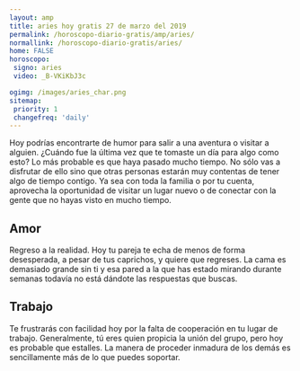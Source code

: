 ```yaml
---
layout: amp
title: aries hoy gratis 27 de marzo del 2019 
permalink: /horoscopo-diario-gratis/amp/aries/
normallink: /horoscopo-diario-gratis/aries/
home: FALSE
horoscopo:
 signo: aries
 video: _B-VKiKbJ3c

ogimg: /images/aries_char.png
sitemap:
 priority: 1
 changefreq: 'daily'
---
```



Hoy podrías encontrarte de humor para salir a una aventura o visitar a alguien. ¿Cuándo fue la última vez que te tomaste un día para algo como esto? Lo más probable es que haya pasado mucho tiempo. No sólo vas a disfrutar de ello sino que otras personas estarán muy contentas de tener algo de tiempo contigo. Ya sea con toda la familia o por tu cuenta, aprovecha la oportunidad de visitar un lugar nuevo o de conectar con la gente que no hayas visto en mucho tiempo.

## Amor

Regreso a la realidad. Hoy tu pareja te echa de menos de forma desesperada, a pesar de tus caprichos, y quiere que regreses. La cama es demasiado grande sin ti y esa pared a la que has estado mirando durante semanas todavía no está dándote las respuestas que buscas.

## Trabajo

Te frustrarás con facilidad hoy por la falta de cooperación en tu lugar de trabajo. Generalmente, tú eres quien propicia la unión del grupo, pero hoy es probable que estalles. La manera de proceder inmadura de los demás es sencillamente más de lo que puedes soportar.